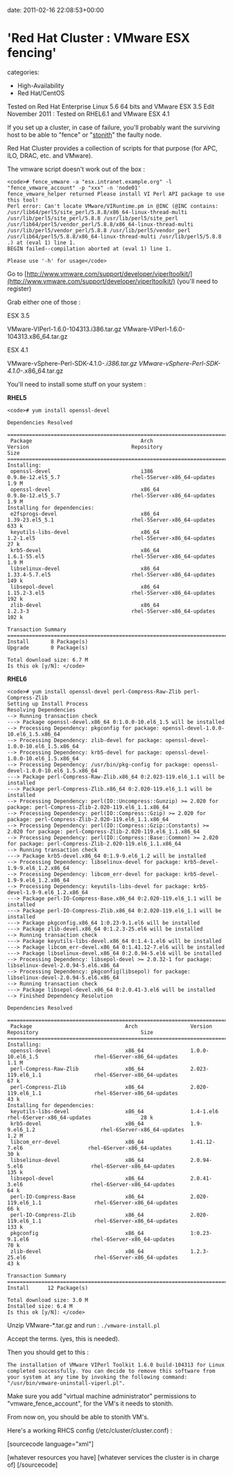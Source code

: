 


date: 2011-02-16 22:08:53+00:00


# 'Red Hat Cluster : VMware ESX fencing'

categories:
- High-Availability
- Red Hat/CentOS


Tested on Red Hat Enterprise Linux 5.6 64 bits and VMware ESX 3.5
Edit November 2011 : Tested on RHEL6.1 and VMware ESX 4.1

If you set up a cluster, in case of failure, you'll probably want the surviving host to be able to "fence" or "[stonith](http://en.wikipedia.org/wiki/STONITH)" the faulty node.

Red Hat Cluster provides a collection of scripts for that purpose (for APC, ILO, DRAC, etc. and VMware).


The vmware script doesn't work out of the box :


    
    <code># fence_vmware -a "esx.intranet.example.org" -l "fence_vmware_account" -p "xxx" -n 'node01'
    fence_vmware_helper returned Please install VI Perl API package to use this tool!
    Perl error: Can't locate VMware/VIRuntime.pm in @INC (@INC contains: /usr/lib64/perl5/site_perl/5.8.8/x86_64-linux-thread-multi /usr/lib/perl5/site_perl/5.8.8 /usr/lib/perl5/site_perl /usr/lib64/perl5/vendor_perl/5.8.8/x86_64-linux-thread-multi /usr/lib/perl5/vendor_perl/5.8.8 /usr/lib/perl5/vendor_perl /usr/lib64/perl5/5.8.8/x86_64-linux-thread-multi /usr/lib/perl5/5.8.8 .) at (eval 1) line 1.
    BEGIN failed--compilation aborted at (eval 1) line 1.
    
    Please use '-h' for usage</code>





Go to [http://www.vmware.com/support/developer/viperltoolkit/](http://www.vmware.com/support/developer/viperltoolkit/) (you'll need to register)

Grab either one of those : 

ESX 3.5

VMware-VIPerl-1.6.0-104313.i386.tar.gz
VMware-VIPerl-1.6.0-104313.x86_64.tar.gz

ESX 4.1

VMware-vSphere-Perl-SDK-4.1.0-*.i386.tar.gz
VMware-vSphere-Perl-SDK-4.1.0-*.x86_64.tar.gz

You'll need to install some stuff on your system :

**RHEL5**


    
    <code># yum install openssl-devel
    
    Dependencies Resolved
    
    ========================================================================================================================================================================
     Package                                   Arch                         Version                                 Repository                                         Size
    ========================================================================================================================================================================
    Installing:
     openssl-devel                             i386                         0.9.8e-12.el5_5.7                       rhel-5Server-x86_64-updates                       1.9 M
     openssl-devel                             x86_64                       0.9.8e-12.el5_5.7                       rhel-5Server-x86_64-updates                       1.9 M
    Installing for dependencies:
     e2fsprogs-devel                           x86_64                       1.39-23.el5_5.1                         rhel-5Server-x86_64-updates                       633 k
     keyutils-libs-devel                       x86_64                       1.2-1.el5                               rhel-5Server-x86_64-updates                        27 k
     krb5-devel                                x86_64                       1.6.1-55.el5                            rhel-5Server-x86_64-updates                       1.9 M
     libselinux-devel                          x86_64                       1.33.4-5.7.el5                          rhel-5Server-x86_64-updates                       149 k
     libsepol-devel                            x86_64                       1.15.2-3.el5                            rhel-5Server-x86_64-updates                       192 k
     zlib-devel                                x86_64                       1.2.3-3                                 rhel-5Server-x86_64-updates                       102 k
    
    Transaction Summary
    ========================================================================================================================================================================
    Install       8 Package(s)
    Upgrade       0 Package(s)
    
    Total download size: 6.7 M
    Is this ok [y/N]: </code>



**RHEL6**


    
    <code># yum install openssl-devel perl-Compress-Raw-Zlib perl-Compress-Zlib
    Setting up Install Process
    Resolving Dependencies
    --> Running transaction check
    ---> Package openssl-devel.x86_64 0:1.0.0-10.el6_1.5 will be installed
    --> Processing Dependency: pkgconfig for package: openssl-devel-1.0.0-10.el6_1.5.x86_64
    --> Processing Dependency: zlib-devel for package: openssl-devel-1.0.0-10.el6_1.5.x86_64
    --> Processing Dependency: krb5-devel for package: openssl-devel-1.0.0-10.el6_1.5.x86_64
    --> Processing Dependency: /usr/bin/pkg-config for package: openssl-devel-1.0.0-10.el6_1.5.x86_64
    ---> Package perl-Compress-Raw-Zlib.x86_64 0:2.023-119.el6_1.1 will be installed
    ---> Package perl-Compress-Zlib.x86_64 0:2.020-119.el6_1.1 will be installed
    --> Processing Dependency: perl(IO::Uncompress::Gunzip) >= 2.020 for package: perl-Compress-Zlib-2.020-119.el6_1.1.x86_64
    --> Processing Dependency: perl(IO::Compress::Gzip) >= 2.020 for package: perl-Compress-Zlib-2.020-119.el6_1.1.x86_64
    --> Processing Dependency: perl(IO::Compress::Gzip::Constants) >= 2.020 for package: perl-Compress-Zlib-2.020-119.el6_1.1.x86_64
    --> Processing Dependency: perl(IO::Compress::Base::Common) >= 2.020 for package: perl-Compress-Zlib-2.020-119.el6_1.1.x86_64
    --> Running transaction check
    ---> Package krb5-devel.x86_64 0:1.9-9.el6_1.2 will be installed
    --> Processing Dependency: libselinux-devel for package: krb5-devel-1.9-9.el6_1.2.x86_64
    --> Processing Dependency: libcom_err-devel for package: krb5-devel-1.9-9.el6_1.2.x86_64
    --> Processing Dependency: keyutils-libs-devel for package: krb5-devel-1.9-9.el6_1.2.x86_64
    ---> Package perl-IO-Compress-Base.x86_64 0:2.020-119.el6_1.1 will be installed
    ---> Package perl-IO-Compress-Zlib.x86_64 0:2.020-119.el6_1.1 will be installed
    ---> Package pkgconfig.x86_64 1:0.23-9.1.el6 will be installed
    ---> Package zlib-devel.x86_64 0:1.2.3-25.el6 will be installed
    --> Running transaction check
    ---> Package keyutils-libs-devel.x86_64 0:1.4-1.el6 will be installed
    ---> Package libcom_err-devel.x86_64 0:1.41.12-7.el6 will be installed
    ---> Package libselinux-devel.x86_64 0:2.0.94-5.el6 will be installed
    --> Processing Dependency: libsepol-devel >= 2.0.32-1 for package: libselinux-devel-2.0.94-5.el6.x86_64
    --> Processing Dependency: pkgconfig(libsepol) for package: libselinux-devel-2.0.94-5.el6.x86_64
    --> Running transaction check
    ---> Package libsepol-devel.x86_64 0:2.0.41-3.el6 will be installed
    --> Finished Dependency Resolution
    
    Dependencies Resolved
    
    =============================================================================================================================================
     Package                              Arch                 Version                           Repository                                 Size
    =============================================================================================================================================
    Installing:
     openssl-devel                        x86_64               1.0.0-10.el6_1.5                  rhel-6Server-x86_64-updates               1.1 M
     perl-Compress-Raw-Zlib               x86_64               2.023-119.el6_1.1                 rhel-6Server-x86_64-updates                67 k
     perl-Compress-Zlib                   x86_64               2.020-119.el6_1.1                 rhel-6Server-x86_64-updates                43 k
    Installing for dependencies:
     keyutils-libs-devel                  x86_64               1.4-1.el6                         rhel-6Server-x86_64-updates                28 k
     krb5-devel                           x86_64               1.9-9.el6_1.2                     rhel-6Server-x86_64-updates               1.2 M
     libcom_err-devel                     x86_64               1.41.12-7.el6                     rhel-6Server-x86_64-updates                30 k
     libselinux-devel                     x86_64               2.0.94-5.el6                      rhel-6Server-x86_64-updates               135 k
     libsepol-devel                       x86_64               2.0.41-3.el6                      rhel-6Server-x86_64-updates                64 k
     perl-IO-Compress-Base                x86_64               2.020-119.el6_1.1                 rhel-6Server-x86_64-updates                66 k
     perl-IO-Compress-Zlib                x86_64               2.020-119.el6_1.1                 rhel-6Server-x86_64-updates               133 k
     pkgconfig                            x86_64               1:0.23-9.1.el6                    rhel-6Server-x86_64-updates                70 k
     zlib-devel                           x86_64               1.2.3-25.el6                      rhel-6Server-x86_64-updates                43 k
    
    Transaction Summary
    =============================================================================================================================================
    Install      12 Package(s)
    
    Total download size: 3.0 M
    Installed size: 6.4 M
    Is this ok [y/N]: </code>




Unzip VMware-*.tar.gz and run :
`./vmware-install.pl`


Accept the terms. (yes, this is needed).


Then you should get to this :

`The installation of VMware VIPerl Toolkit 1.6.0 build-104313 for Linux 
completed successfully. You can decide to remove this software from your system
at any time by invoking the following command: 
"/usr/bin/vmware-uninstall-viperl.pl".`


Make sure you add "virtual machine administrator" permissions to "vmware_fence_account", for the VM's it needs to stonith.

From now on, you should be able to stonith VM's.

Here's a working RHCS config (/etc/cluster/cluster.conf) :

[sourcecode language="xml"]
<?xml version="1.0"?>
<cluster alias="ServiceClusterTEST" config_version="4" name="ServiceTEST">
<totem token="45000"/>
<fence_daemon post_fail_delay="0" post_join_delay="3"/> <fence_daemon clean_start="1"/>
<clusternodes>
<clusternode name="node01.intranet.example.org" nodeid="1" votes="1">
<fence>
<method name="1">
<device name="node01"/>
</method>
</fence>
</clusternode>
<clusternode name="node02.intranet.example.org" nodeid="2" votes="1">
<fence>
<method name="1">
<device name="node02"/>
</method>
</fence>
</clusternode>
</clusternodes>
<cman expected_votes="1" two_node="1"/>
<fencedevices>
<fencedevice agent="fence_vmware" ipaddr="esx.intranet.example.org" login="vmware_fence_account" passwd="password" name="node01" port="node01"/>
<fencedevice agent="fence_vmware" ipaddr="esx.intranet.example.org" login="vmware_fence_account" passwd="password" name="node02" port="node02"/>
</fencedevices>
<rm>
<resources>
[whatever resources you have]
</resources>
<service name="Service" autostart="1">
[whatever services the cluster is in charge of]
</service>
</rm>
</cluster>
[/sourcecode]


